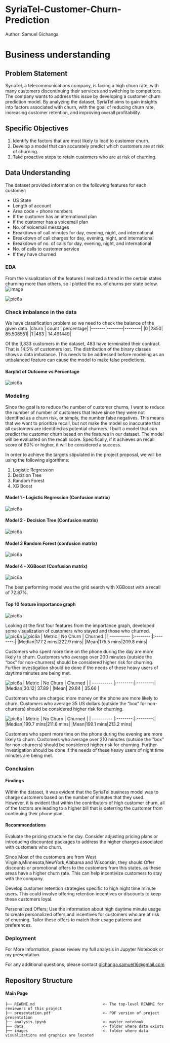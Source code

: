 # SyriaTel-Customer-Churn-Prediction

Author: Samuel Gichanga
# Business understanding
## Problem Statement
SyriaTel, a telecommunications company, is facing a high churn rate, with many customers discontinuing their services and switching to competitors. The company wants to address this issue by developing a customer churn prediction model. By analyzing the dataset, SyriaTel aims to gain insights into factors associated with churn, with the goal of reducing churn rate, increasing customer retention, and improving overall profitability.

## Specific Objectives
1. Identify the factors that are most likely to lead to customer churn.
1. Develop a model that can accurately predict which customers are at risk of churning.
1. Take proactive steps to retain customers who are at risk of churning.
## Data Understanding
The dataset provided information on the following features for each customer:
* US State
* Length of account
* Area code + phone numbers
* If the customer has an international plan
* If the customer has a voicemail plan
* No. of voicemail messages
* Breakdown of call minutes for day, evening, night, and international
* Breakdown of call charges for day, evening, night, and international
* Breakdown of no. of calls for day, evening, night, and international
* No. of calls to customer service
* If they have churned

### EDA
From the visualization of the features I realized a trend in the certain states churning more than others, so I plotted the no. of churns per state below.
![image](https://github.com/Samuelgichanga/SyriaTel-Customer-Churn-Prediction/assets/133040644/30c25012-072c-4f38-a498-0dde1c520376)

![pic6a](./images/state.png)

### Check imbalance in the data
We have classification problem so we need to check the balance of the given data.
|churn |	count	| percentage|
|-------|--------|--------|
|0	|2850|	85.508551|
|1	|483 |	14.491449|

Of the 3,333 customers in the dataset, 483 have terminated their contract. That is 14.5% of customers lost. The distribution of the binary classes shows a data imbalance. This needs to be addressed before modeling as an unbalanced feature can cause the model to make false predictions.

#### Barplot of Outcome vs Percentage
![pic6a](./images/churn_percentage.png)
### Modeling
Since the goal is to reduce the number of customer churns, I want to reduce the number of number of customers that leave since they were not identified as a churn risk, or simply, the number false negatives. This means that we want to prioritize recall, but not make the model so inaccurate that all customers are identified as potential churners.
I built a model that can predict the customer churn based on the features in our dataset. The model will be evaluated on the recall score. Specifically, if it achieves an recall score of 80% or higher, it will be considered a success.

In order to achieve the targets stipulated in the project proposal, we will be using the following algorithms:

1. Logistic Regression
1. Decision Tree
1. Random Forest
1. XG Boost 

#### Model 1 - Logistic Regression (Confusion matrix)
![pic6a](./images/logistic_regression.png)

#### Model 2 - Decision Tree (Confusion matrix)
![pic6a](./images/decision_trees.png)

#### Model 3 Random Forest (confusion matrix)
![pic6a](./images/random_forest.png)

#### Model 4 - XGBoost (Confusion matrix)
![pic6a](./images/xgboost.png)

The best performing model was the grid search with XGBoost with a recall of 72.87%.
#### Top 10 feature importance graph
![pic6a](./images/feature_importance.png)

Looking at the first four features from the importance graph, developed some visualization of customers who stayed and those who churned.
![pic6a](./images/1.png)
![pic6a](./images/2.png)
| Metric | No Churn | Churned |
| ---------- |:--------:|:--------:|
|Median|177.2 mins|222.9 mins|
|Mean|175.5 mins|209.8 mins|

Customers who spent more time on the phone during the day are more likely to churn. Customers who average over 200 minutes (outside the “box” for non-churners) should be considered higher risk for churning. Further investigation should be done if the needs of these heavy users of daytime minutes are being met.

![pic6a](./images/3.png)
| Metric | No Churn | Churned |
| ---------- |:--------:|:--------:|
|Median|30.12| 37.89 |
|Mean| 29.84 | 35.66 |

Customers who are charged more money on the phone are more likely to churn. Customers who average 35 US dollars (outside the “box” for non-churners) should be considered higher risk for churning.


![pic6a](./images/4.png)
| Metric | No Churn | Churned |
| ---------- |:--------:|:--------:|
|Median|199.7 mins|211.6 mins|
|Mean|199.1 mins|213.2 mins|

Customers who spent more time on the phone during the evening are more likely to churn. Customers who average over 210 minutes (outside the "box" for non-churners) should be considered higher risk for churning. Further investigation should be done if the needs of these heavy users of night time minutes are being met.
### Conclusion
#### Findings
Within the dataset, it was evident that the SyriaTel business model was to charge customers based on the number of minutes that they used. However, it is evident that within the contributors of high customer churn, all of the factors are leading to a higher bill that is deterring the customer from continuing their phone plan.

#### Recommendations
Evaluate the pricing structure for day. Consider adjusting pricing plans or introducing discounted packages to address the higher charges associated with customers who churn.

Since Most of the customers are from West Virginia,Minnesota,NewYork,Alabama and Wisconsin, they should Offer discounts or promotional offers to the customers from this states. as these areas have a higher churn rate. This can help incentivize customers to stay with the company.

Develop customer retention strategies specific to high night time minute users. This could involve offering retention incentives or discounts to keep these customers loyal.

Personalized Offers; Use the information about high daytime minute usage to create personalized offers and incentives for customers who are at risk of churning. Tailor these offers to match their usage patterns and preferences.

### Deployment
For More Information, please review my full analysis in Jupyter Notebook or my presentation.

For any additional questions, please contact gichanga.samuel16@gmail.com

## Repository Structure
#### Main Page
    ├── README.md                              <- The top-level README for reviewers of this project
    ├── presentation.pdf                       <- PDF version of project presentation
    ├── analysis.ipynb                         <- master notebook
    ├── data                                   <- folder where data exists
    ├── images                                 <- folder where data visualizations and graphics are located
